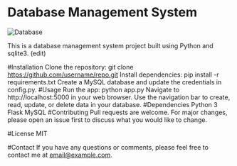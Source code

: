 # Database Management System
![Database](https://greencloudvps.com/greencloudvps/wp-content/uploads/2022/12/database-management-system-3-750x422.jpg)

This is a database management system project built using Python and sqlite3. (edit)

#Installation
Clone the repository: git clone https://github.com/username/repo.git
Install dependencies: pip install -r requirements.txt
Create a MySQL database and update the credentials in config.py.
#Usage
Run the app: python app.py
Navigate to http://localhost:5000 in your web browser.
Use the navigation bar to create, read, update, or delete data in your database.
#Dependencies
Python 3
Flask
MySQL
#Contributing
Pull requests are welcome. For major changes, please open an issue first to discuss what you would like to change.

#License
MIT

#Contact
If you have any questions or comments, please feel free to contact me at email@example.com.
